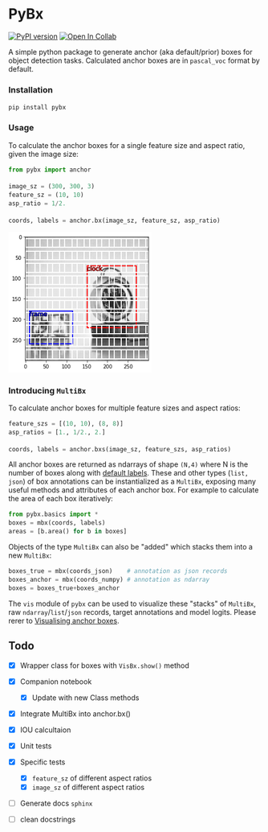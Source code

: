 # PyBx
[![PyPI version](https://badge.fury.io/py/pybx.svg)](https://badge.fury.io/py/pybx)
[![Open In Collab](https://colab.research.google.com/assets/colab-badge.svg)](https://colab.research.google.com/github/thatgeeman/pybx/blob/master/nbs/pybx_walkthrough.ipynb)

A simple python package to generate anchor
(aka default/prior) boxes for object detection
tasks. Calculated anchor boxes are in `pascal_voc` format by default.

### Installation
```shell
pip install pybx
```

### Usage

To calculate the anchor boxes for a single feature size and 
aspect ratio, given the image size: 
```python
from pybx import anchor

image_sz = (300, 300, 3)
feature_sz = (10, 10)
asp_ratio = 1/2.

coords, labels = anchor.bx(image_sz, feature_sz, asp_ratio)
```
![](data/box-1.png)

### Introducing `MultiBx`
To calculate anchor boxes for multiple feature sizes and 
aspect ratios: 

```python
feature_szs = [(10, 10), (8, 8)]
asp_ratios = [1., 1/2., 2.]

coords, labels = anchor.bxs(image_sz, feature_szs, asp_ratios)
```
All anchor boxes are returned as ndarrays of shape `(N,4)` where N
is the number of boxes along with [default labels](data/README.md). These and other types (`list, json`) of box annotations
can be instantialized as a `MultiBx`, exposing many useful methods and attributes
of each anchor box. For example to calculate the area of each box
iteratively:
```python
from pybx.basics import * 
boxes = mbx(coords, labels) 
areas = [b.area() for b in boxes]
```
Objects of the type `MultiBx` can also be "added" which stacks 
them into a new `MultiBx`:
```python
boxes_true = mbx(coords_json)    # annotation as json records
boxes_anchor = mbx(coords_numpy) # annotation as ndarray
boxes = boxes_true+boxes_anchor
```

The `vis` module of `pybx` can be used to visualize these "stacks"
of `MultiBx`, raw `ndarray`/`list`/`json` records, 
target annotations and 
model logits. Please rerer 
to [Visualising anchor boxes](data/README.md).

## Todo
- [x] Wrapper class for boxes with `VisBx.show()` method
- [x] Companion notebook
  - [x] Update with new Class methods
- [x] Integrate MultiBx into anchor.bx()
- [x] IOU calcultaion
- [x] Unit tests
- [x] Specific tests
  - [x] `feature_sz` of different aspect ratios
  - [x] `image_sz` of different aspect ratios
- [ ] Generate docs `sphinx`
- [ ] clean docstrings


